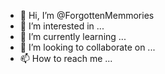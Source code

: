 - 👋 Hi, I’m @ForgottenMemmories
- 👀 I’m interested in ...
- 🌱 I’m currently learning ...
- 💞️ I’m looking to collaborate on ...
- 📫 How to reach me ...

<!---
ForgottenMemmories/ForgottenMemmories is a ✨ special ✨ repository because its `README.md` (this file) appears on your GitHub profile.
You can click the Preview link to take a look at your changes.
--->
